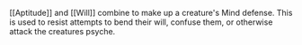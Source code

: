 [[Aptitude]] and [[Will]] combine to make up a creature's Mind defense. This is used to resist attempts to bend their will, confuse them, or otherwise attack the creatures psyche.